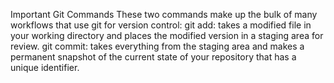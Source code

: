 Important Git Commands
These two commands make up the bulk of many workflows that use git for version control:
git add: takes a modified file in your working directory and places the modified
version in a staging area for review.
git commit: takes everything from the staging area and makes a permanent snapshot
of the current state of your repository that has a unique identifier.
